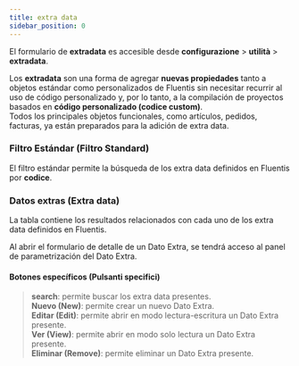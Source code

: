 ```yaml
---
title: extra data
sidebar_position: 0
---
```


El formulario de **extradata** es accesible desde **configurazione** > **utilità** > **extradata**.

Los **extradata** son una forma de agregar **nuevas propiedades** tanto a objetos estándar como personalizados de Fluentis sin necesitar recurrir al uso de código personalizado y, por lo tanto, a la compilación de proyectos basados en **código personalizado (codice custom)**.  
Todos los principales objetos funcionales, como artículos, pedidos, facturas, ya están preparados para la adición de extra data.

### Filtro Estándar (Filtro Standard)  
El filtro estándar permite la búsqueda de los extra data definidos en Fluentis por **codice**.  

### Datos extras (Extra data)

La tabla contiene los resultados relacionados con cada uno de los extra data definidos en Fluentis.  

Al abrir el formulario de detalle de un Dato Extra, se tendrá acceso al panel de parametrización del Dato Extra.

#### Botones específicos (Pulsanti specifici)

> **search**: permite buscar los extra data presentes.  
> **Nuevo (New)**: permite crear un nuevo Dato Extra.  
> **Editar (Edit)**: permite abrir en modo lectura-escritura un Dato Extra presente.  
> **Ver (View)**: permite abrir en modo solo lectura un Dato Extra presente.  
> **Eliminar (Remove)**: permite eliminar un Dato Extra presente.